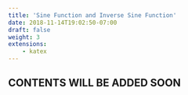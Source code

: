```yaml
---
title: 'Sine Function and Inverse Sine Function'
date: 2018-11-14T19:02:50-07:00
draft: false
weight: 3
extensions:
    - katex
---
```


## CONTENTS WILL BE ADDED SOON